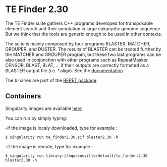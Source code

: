 # TE Finder 2.30

 The TE Finder suite gathers C++ programs developed for transposable element search and their annotation in 
 large eukaryotic genome sequence. But we think that the tools are generic enough to be used in other contexts.
 
 The suite is mainly composed by four programs BLASTER, MATCHER, GROUPER, and DUSTER. 
 The results of BLASTER can be treated further by the MATCHER and GROUPER program, 
 but these two last programs can be also used in conjunction with other programs such as RepeatMasker, 
 CENSOR, BLAST, BLAT, ... if their outputs are correctly formated as a BLASTER output file (i.e. *.align).
 See the [documentation](Documentation.md)

The binaries are part of the [REPET package](http://urgi.versailles.inra.fr/Tools/REPET).

## Containers
Singularity images are available [here](https://cloud.sylabs.io/library/hquesneville)

You can run by simply typing:

-if the image is localy downloaded, type for example :

`$ singularity run te_finder2.30.sif blaster2.30 -h`

-if the image is remote, type for example :

`$ singularity run library://hquesneville/default/te_finder:2.30 blaster2.30 -h`

